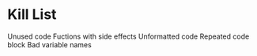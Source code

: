Kill List
=========

Unused code
Fuctions with side effects
Unformatted code
Repeated code block
Bad variable names
